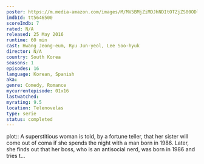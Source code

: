 ```yaml
---
poster: https://m.media-amazon.com/images/M/MV5BMjZiMDJhNDItOTZjZS00ODlmLTljZTgtZmM5ZGY2YTY0MTVjXkEyXkFqcGdeQXVyNTAwNzc3ODg@._V1_SX300.jpg
imdbId: tt5646500
scoreImdb: 7
rated: N/A
released: 25 May 2016
runtime: 60 min
cast: Hwang Jeong-eum, Ryu Jun-yeol, Lee Soo-hyuk
director: N/A
country: South Korea
seasons: 1
episodes: 16
language: Korean, Spanish
aka: 
genre: Comedy, Romance
mycurrentepisode: 01x16
lastwatched: 
myrating: 9.5
location: Telenovelas
type: serie
status: completed
---
```


plot:: A superstitious woman is told, by a fortune teller, that her sister will come out of coma if she spends the night with a man born in 1986. Later, she finds out that her boss, who is an antisocial nerd, was born in 1986 and tries t...